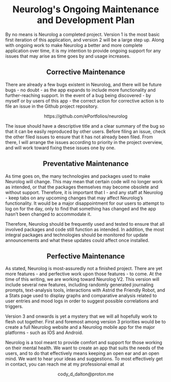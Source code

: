 <h1 align="center">Neurolog's Ongoing Maintenance and Development Plan</h2>

By no means is Neurolog a completed project. Version 1 is the most basic first iteration of this application, and version 2 will be a large step up. Along with ongoing work to make Neurolog a better and more complete application over time, it is my intention to provide ongoing support for any issues that may arise as time goes by and usage increases.

<h2 align="center">Corrective Maintenance</h2>

There are already a few bugs existent in Neurolog, and there will be future bugs - no doubt - as the app expands to include more functionality and further-reaching support. In the event of a bug being discovered - by myself or by users of this app - the correct action for corrective action is to file an issue in the Github project repository. 

<p align="center">https://github.com/ePortfolios/neurolog</p>

The issue should have a descriptive title and a clear summary of the bug so that it can be easily reproduced by other users. Before filing an issue, check the other filed issues to ensure that it has not already been filed. From there, I will arrange the issues according to priority in the project overview, and will work toward fixing these issues one by one.

<h2 align="center">Preventative Maintenance</h2>

As time goes on, the many technologies and packages used to make Neurolog will change. This may mean that certain code will no longer work as intended, or that the packages themselves may become obsolete and without support. Therefore, it is important that I - and any staff at Neurolog - keep tabs on any upcoming changes that may affect Neurolog’s functionality. It would be a major disappointment for our users to attempt to log on for the day, only to find that something has changed and the app hasn’t been changed to accommodate it.

Therefore, Neurolog should be frequently used and tested to ensure that all involved packages and code still function as intended. In addition, the most integral packages and technologies should be monitored for update announcements and what these updates could affect once installed.

<h2 align="center">Perfective Maintenance</h2>

As stated, Neurolog is most-assuredly not a finished project. There are yet more features - and perfective work upon those features - to come. At the time of this writing, we are working toward Neurolog V2. This version will include several new features, including randomly generated journaling prompts, text-analysis tools, interactions with Astrid the Friendly Robot, and a Stats page used to display graphs and comparative analysis related to user entries and mood logs in order to suggest possible correlations and triggers.

Version 3 and onwards is yet a mystery that we will all hopefully work to flesh out together. First and foremost among version 3 priorities would be to create a full Neurolog website and a Neurolog mobile app for the major platforms - such as IOS and Android.

Neurolog is a tool meant to provide comfort and support for those working on their mental health. We want to create an app that suits the needs of the users, and to do that effectively means keeping an open ear and an open mind. We want to hear your ideas and suggestions. To most effectively get in contact, you can reach me at my professional email at 

<p align="center">cody_d_dalton@proton.me </p>
